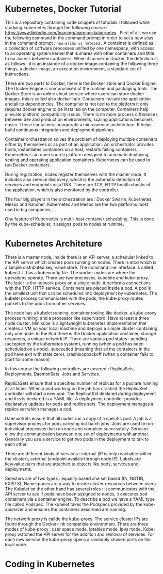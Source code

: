 # Kubernetes, Docker Tutorial

This is a repository containing code snippets of tutorials I followed while studying kubernetes through the following course : https://www.linkedin.com/learning/learning-kubernetes . First of all, we use the following command in the command prompt in order to set a new alias in the command prompt : `new-alias vi notepad` . A container is defined as : a collection of software processes unified by one namespace, with access to an operating system kernel that is shares with other containers and little to no access between containers. When it concerns Docker, the definition is as follows : it is an instance of a docker image containing the following three things, a docker image, an execution environment, a standard set of instructions.

There are two parts to Docker, there is the Docker store and Docker Engine. The Docker Engine is compromised of the runtime and packaging tools. The Docker Store is an online cloud service where users can store docker images, this is called also docker hub. Containers include the application and all its dependencies. The container is not tied to the platform it only requires docker engine to be installed on the computer. Containers help alleviate platform compatibility issues. There is no more process differences between dev and production environments, scaling applications becomes easier. These containers incorporate a microservice architecture. It helps build continuous integration and deployment pipelines.

Container orchestration solves the problem of deploying multiple containers either by themselves or as part of an application. An orchestrator provides hosts, instantiates containers on a host, restarts failing containers. Kubernetes is an open source platform designed to automate deploying, scaling and operating application containers. Kubernetes can be used to run Docker containers.

During registration, nodes register themselves with the master node. It includes also service discovery, which is the automatic detection of services and endpoints visa DNS. There are TCP, HTTP health checks of the application, which is also monitored by the controller.

The four big players in the orchestration are : Docker Swarm, Kubernetes, Mesos and Rancher. Kubernetes and Mesos are the two platforms most used in big companies.

One feature of Kubernetes is mutli-host container scheduling. This is done by the kube-scheduler, it assigns pods to nodes at runtime.

# Kubernetes Architeture

There is a master node, inside there is an API server, a scheduler linked to the API server which creates pods running on nodes. There is etcd which is a simple distributed key, value store. The command line interface is called kubectl. It has a kubeconfig file. The worker nodes are where the operations operate. There are two processes, kubelete and kube-proxy. The latter is the network proxy on a single node, it performs connections with the TCP, HTTP service. Containers are placed inside a pod. A pod is the smallest unit that can be scheduled into deployment by kubernetes. The kubelet process communicates with the pods, the kube-proxy routes packets to the pods from other services.

The node has a kubelet running, container tooling like docker, a kube-proxy process running, and a processor like supervisord. Have at least a three node cluster. Minikube is a lightweight kubernetes implementation that creates a VM on your local machine and deploys a simple cluster containing only one node. In the Pod there is the Docker application container, storage resources, a unique network IP. There are various pod states : pending (accepted by the kubernetes system), running (when a pod has been scheduled on a node), succeeded (meaning that all the containers in the pod have exit with state zero), crashloopbackoff (when a container fails to start for some reason).

In this course the following controllers are covered : ReplicaSets, Deployments, DaemonSets, Jobs and Services.

ReplicaSets ensure that a specified number of replicas for a pod are running at all times. When a pod working on the job has crashed the ReplicaSet controller will start a new pod. The ReplicatSet declared during deployment and this is declared in a YAML file. A deployment controller provides declarative updates for pods and replica sets. The deployment manages a replica set which manages a pod.

DaemonSets ensure that all nodes run a copy of a specific pod. A job is a supervisor process for pods carrying out batch jobs. Jobs are used to run individual processes that run once and complete successfully. Services allow the communication between one set of deployments with another. Generally you use a service to get two pods in the deployment to talk to each other.

There are different kinds of services : internal (IP is only reachable within the cluster), external (endpoint availale through node IP). Labels are key/value pairs that are attached to objects like pods, services and deployments. 

Selectors are of two types : equality based and set based (IN, NOTIN, EXISTS). Namespaces are a way to divide cluster resources between users. The Kubelet on the other hand has several roles : it communicates with the API server to see if pods have been assigned to nodes, it executes pod containers via a container engine. To describe a pod we have a YAML type file called Podspec. The kubelet takes the Podspecs provided by the kube-apiserver and ensures the containers described are running. 

The network proxy is callde the kube-proxy. The service cluster IPs are found through the Docker-link compatible environment. There are three modes of kube-proxy : user space mode, Iptables mode, Ipvs mode. Kube-proxy watched the API server for the addition and removal of services. For each new service the kube-proxy opens a randomly chosen ports on the local node.

# Coding in Kubernetes

